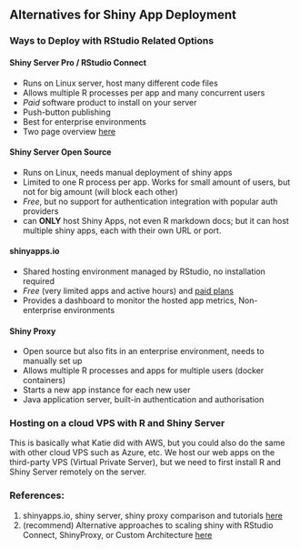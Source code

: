 ## Alternatives for Shiny App Deployment

### Ways to Deploy with RStudio Related Options

#### Shiny Server Pro / RStudio Connect

- Runs on Linux server, host many different code files
- Allows multiple R processes per app and many concurrent users
- *Paid* software product to install on your server
- Push-button publishing
- Best for enterprise environments
- Two page overview [here](https://rstudio.com/assets/img/RStudio-Connect-1Apr2020.pdf)

#### Shiny Server Open Source

- Runs on Linux, needs manual deployment of shiny apps
- Limited to one R process per app. Works for small amount of users, but not for big amount (will block each other)
- *Free*, but no support for authentication integration with popular auth providers
- can **ONLY** host Shiny Apps, not even R markdown docs; but it can host multiple shiny apps, each with their own URL or port.

#### shinyapps.io
- Shared hosting environment managed by RStudio, no installation required
- *Free* (very limited apps and active hours) and [paid plans](https://www.shinyapps.io/?_ga=2.67771091.353128789.1601597550-2009338063.1598025551)  
- Provides a dashboard to monitor the hosted app metrics, Non-enterprise environments

#### Shiny Proxy

- Open source but also fits in an enterprise environment, needs to manually set up
- Allows multiple R processes and apps for multiple users (docker containers)
- Starts a new app instance for each new user
- Java application server, built-in authentication and authorisation


### Hosting on a cloud VPS with R and Shiny Server

This is basically what Katie did with AWS, but you could also do the same with other cloud VPS such as Azure, etc.  We host our web apps on the third-party VPS (Virtual Private Server), but we need to first install R and Shiny Server remotely on the server. 







### References:
1. shinyapps.io, shiny server, shiny proxy comparison and tutorials [here](https://medium.com/@akpradhn/how-to-deploy-a-shiny-app-at-zero-cost-94e8897df34d)
2. (recommend) Alternative approaches to scaling shiny with RStudio Connect, ShinyProxy, or Custom Architecture [here](https://appsilon.com/alternatives-to-scaling-shiny/)
